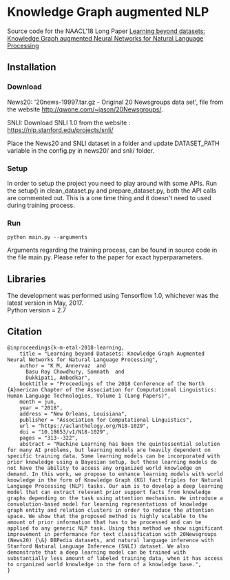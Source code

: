 # Knowledge Graph augmented NLP

Source code for the NAACL'18 Long Paper [Learning beyond datasets: Knowledge Graph augmented Neural Networks for Natural Language Processing](http://www.aclweb.org/anthology/N18-1029)


## Installation

### Download

News20: '20news-19997.tar.gz - Original 20 Newsgroups data set', file from the website http://qwone.com/~jason/20Newsgroups/.

SNLI: Download  SNLI 1.0 from the website : https://nlp.stanford.edu/projects/snli/

Place the News20 and SNLI dataset in a folder and update DATASET_PATH variable in the config.py in news20/ and snli/ folder. 

### Setup

In order to setup the project you need to play around with some APIs. Run the setup() in clean_dataset.py  and prepare_dataset.py, both the API calls are commented out. This is a one time thing and it doesn't need to used during training process.

### Run

```
python main.py --arguments
```

Arguments regarding the training process, can be found in source code in the file main.py. Please refer to the paper for exact hyperparameters.

## Libraries

The development was performed using Tensorflow 1.0, whichever was the latest version in May, 2017.<br>
Python version = 2.7

## Citation
```
@inproceedings{k-m-etal-2018-learning,
    title = "Learning beyond Datasets: Knowledge Graph Augmented Neural Networks for Natural Language Processing",
    author = "K M, Annervaz  and
      Basu Roy Chowdhury, Somnath  and
      Dukkipati, Ambedkar",
    booktitle = "Proceedings of the 2018 Conference of the North {A}merican Chapter of the Association for Computational Linguistics: Human Language Technologies, Volume 1 (Long Papers)",
    month = jun,
    year = "2018",
    address = "New Orleans, Louisiana",
    publisher = "Association for Computational Linguistics",
    url = "https://aclanthology.org/N18-1029",
    doi = "10.18653/v1/N18-1029",
    pages = "313--322",
    abstract = "Machine Learning has been the quintessential solution for many AI problems, but learning models are heavily dependent on specific training data. Some learning models can be incorporated with prior knowledge using a Bayesian setup, but these learning models do not have the ability to access any organized world knowledge on demand. In this work, we propose to enhance learning models with world knowledge in the form of Knowledge Graph (KG) fact triples for Natural Language Processing (NLP) tasks. Our aim is to develop a deep learning model that can extract relevant prior support facts from knowledge graphs depending on the task using attention mechanism. We introduce a convolution-based model for learning representations of knowledge graph entity and relation clusters in order to reduce the attention space. We show that the proposed method is highly scalable to the amount of prior information that has to be processed and can be applied to any generic NLP task. Using this method we show significant improvement in performance for text classification with 20Newsgroups (News20) {\&} DBPedia datasets, and natural language inference with Stanford Natural Language Inference (SNLI) dataset. We also demonstrate that a deep learning model can be trained with substantially less amount of labeled training data, when it has access to organized world knowledge in the form of a knowledge base.",
}
```